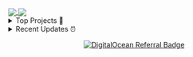 
<!--<table cellspacing="0" cellpadding="0" style="border-collapse: collapse; border: none;">
<tr><td colspan="2" align="center">

<a href="https://git.io/streak-stats">
<img align="center" src="https://github-readme-streak-stats.herokuapp.com/?user=RemainingToast" />
</a>

</td></tr>
<tr><td>

<a href="https://github.com/anuraghazra/github-readme-stats">
<img align="center" src="https://github-readme-stats.vercel.app/api?username=RemainingToast&count_private=true&show_icons=true&bg_color=00000000&text_color=2B65CF&icon_color=2B65CF&title_color=2B65CF&hide_border=true" />
</a>

</td><td>

<a href="https://github.com/anuraghazra/github-readme-stats">
<img align="center" src="https://github-readme-stats.vercel.app/api/top-langs?username=RemainingToast&count_private=true&hide=tex,Rich%20Text%20Format&langs_count=10&layout=compact&bg_color=00000000&text_color=2B65CF&icon_color=2B65CF&title_color=2B65CF&hide_border=true&exclude_repo=Modellierung" />
</a>

</td></tr>
</table>-->


<a href="https://github.com/anuraghazra/github-readme-stats">
<img align="center" src="https://github-readme-stats.vercel.app/api?username=RemainingToast&count_private=true&show_icons=true&bg_color=00000000&text_color=2B65CF&icon_color=2B65CF&title_color=2B65CF&hide_border=true" />
</a>

<a href="https://github.com/anuraghazra/github-readme-stats">
<img align="center" src="https://github-readme-stats.vercel.app/api/top-langs?username=RemainingToast&count_private=true&hide=tex,Rich%20Text%20Format&langs_count=10&layout=compact&bg_color=00000000&text_color=2B65CF&icon_color=2B65CF&title_color=2B65CF&hide_border=true&exclude_repo=Modellierung" />
</a>

<details>
 <summary>Top Projects 🚀</summary>
 
|Project|Description|Stars|
|:--|:--|:--|
|[ToastClient](https://github.com/RemainingToast/ToastClient)|Fabric Minecraft Utility Mod for Anarchy.|`26⭐`|
|[BaritonePlus](https://github.com/RemainingToast/BaritonePlus)|Baritone+ is an "extension" of Baritone|`16⭐`|
|[fabric-client](https://github.com/RemainingToast/fabric-client)|Fabric Utility Mod|`10⭐`|
|[LambdaAutoDuper](https://github.com/RemainingToast/LambdaAutoDuper)|Automated SalC1 Dupe in Lambda Client|`7⭐`|
|[ak3yFCmH](https://github.com/RemainingToast/ak3yFCmH)|None|`4⭐`|
|[DiscordBot](https://github.com/RemainingToast/DiscordBot)|None|`4⭐`|
|[FamilyFunPack](https://github.com/RemainingToast/FamilyFunPack)|Family Fun Pack utility mod for 2b2t|`4⭐`|
|[forge-client](https://github.com/RemainingToast/forge-client)|None|`3⭐`|
|[MultiFabric](https://github.com/RemainingToast/MultiFabric)|Experiment, not sure if this will go far. Check out MultiPaper|`3⭐`|
|[ToastPack](https://github.com/RemainingToast/ToastPack)|Minecraft Resource Pack that I use|`3⭐`|
 </details>
<details>
 <summary>Recent Updates ⏰</summary>
 
|Project|Description|Last Update|
|:--|:--|:--|
|[ALS4Lyra](https://github.com/RemainingToast/ALS4Lyra)|Completely compatible version of ALS 4 Lyra. |![2023-09-06 20:25:38](https://img.shields.io/badge/2023--09--06-20%3A25%3A38-brightgreen?style=flat-square)|
|[LocationSimulator](https://github.com/RemainingToast/LocationSimulator)|MacOS application to spoof / fake / mock your iOS / iPadOS or iPhoneSimulator device location.  WatchOS and TvOS are partially supported.|![2023-08-22 20:05:26](https://img.shields.io/badge/2023--08--22-20%3A05%3A26-brightgreen?style=flat-square)|
|[ZenithProxy](https://github.com/RemainingToast/ZenithProxy)|2b2t minecraft proxy|![2023-08-15 07:35:26](https://img.shields.io/badge/2023--08--15-07%3A35%3A26-brightgreen?style=flat-square)|
|[LinearRegionFileFormatTools](https://github.com/RemainingToast/LinearRegionFileFormatTools)|None|![2023-07-02 13:11:34](https://img.shields.io/badge/2023--07--02-13%3A11%3A34-brightgreen?style=flat-square)|
|[the-algorithm](https://github.com/RemainingToast/the-algorithm)|Source code for Twitter's Recommendation Algorithm|![2023-06-29 07:51:21](https://img.shields.io/badge/2023--06--29-07%3A51%3A21-brightgreen?style=flat-square)|
|[BaritonePlus](https://github.com/RemainingToast/BaritonePlus)|Baritone+ is an "extension" of Baritone|![2023-06-28 14:47:20](https://img.shields.io/badge/2023--06--28-14%3A47%3A20-brightgreen?style=flat-square)|
|[AusTech-DiscordBot](https://github.com/RemainingToast/AusTech-DiscordBot)|None|![2023-06-26 21:44:12](https://img.shields.io/badge/2023--06--26-21%3A44%3A12-brightgreen?style=flat-square)|
|[KCommando](https://github.com/RemainingToast/KCommando)|Annotation-based multifunctional command handler framework for JDA & Javacord.|![2023-06-25 21:43:16](https://img.shields.io/badge/2023--06--25-21%3A43%3A16-brightgreen?style=flat-square)|
|[ToastClient](https://github.com/RemainingToast/ToastClient)|Fabric Minecraft Utility Mod for Anarchy.|![2023-06-22 21:17:52](https://img.shields.io/badge/2023--06--22-21%3A17%3A52-brightgreen?style=flat-square)|
|[AusTech-GoogleScript](https://github.com/RemainingToast/AusTech-GoogleScript)|None|![2023-06-22 14:31:58](https://img.shields.io/badge/2023--06--22-14%3A31%3A58-brightgreen?style=flat-square)|
 </details>
<p align="center">
  <a href="https://www.digitalocean.com/?refcode=c370c62609f3&utm_campaign=Referral_Invite&utm_medium=Referral_Program&utm_source=badge"><img src="https://web-platforms.sfo2.cdn.digitaloceanspaces.com/WWW/Badge%201.svg" alt="DigitalOcean Referral Badge" /></a>
</p>
